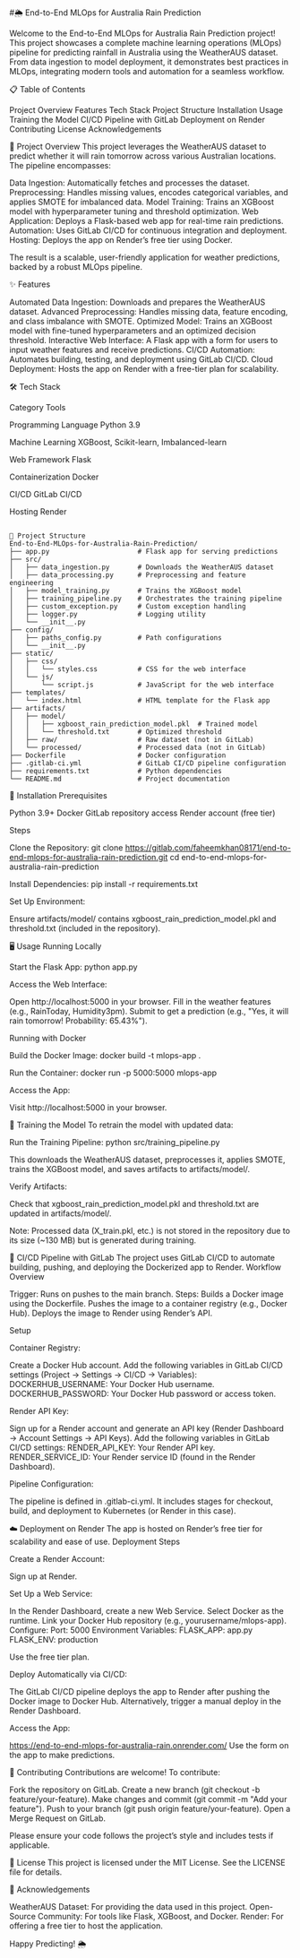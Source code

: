 #🌦️ End-to-End MLOps for Australia Rain Prediction

Welcome to the End-to-End MLOps for Australia Rain Prediction project! This project showcases a complete machine learning operations (MLOps) pipeline for predicting rainfall in Australia using the WeatherAUS dataset. From data ingestion to model deployment, it demonstrates best practices in MLOps, integrating modern tools and automation for a seamless workflow.

📋 Table of Contents

Project Overview
Features
Tech Stack
Project Structure
Installation
Usage
Training the Model
CI/CD Pipeline with GitLab
Deployment on Render
Contributing
License
Acknowledgements


🌟 Project Overview
This project leverages the WeatherAUS dataset to predict whether it will rain tomorrow across various Australian locations. The pipeline encompasses:

Data Ingestion: Automatically fetches and processes the dataset.
Preprocessing: Handles missing values, encodes categorical variables, and applies SMOTE for imbalanced data.
Model Training: Trains an XGBoost model with hyperparameter tuning and threshold optimization.
Web Application: Deploys a Flask-based web app for real-time rain predictions.
Automation: Uses GitLab CI/CD for continuous integration and deployment.
Hosting: Deploys the app on Render’s free tier using Docker.

The result is a scalable, user-friendly application for weather predictions, backed by a robust MLOps pipeline.

✨ Features

Automated Data Ingestion: Downloads and prepares the WeatherAUS dataset.
Advanced Preprocessing: Handles missing data, feature encoding, and class imbalance with SMOTE.
Optimized Model: Trains an XGBoost model with fine-tuned hyperparameters and an optimized decision threshold.
Interactive Web Interface: A Flask app with a form for users to input weather features and receive predictions.
CI/CD Automation: Automates building, testing, and deployment using GitLab CI/CD.
Cloud Deployment: Hosts the app on Render with a free-tier plan for scalability.


🛠️ Tech Stack



Category
Tools



Programming Language
Python 3.9


Machine Learning
XGBoost, Scikit-learn, Imbalanced-learn


Web Framework
Flask


Containerization
Docker


CI/CD
GitLab CI/CD


Hosting
Render

```

📂 Project Structure
End-to-End-MLOps-for-Australia-Rain-Prediction/
├── app.py                      # Flask app for serving predictions
├── src/
│   ├── data_ingestion.py       # Downloads the WeatherAUS dataset
│   ├── data_processing.py      # Preprocessing and feature engineering
│   ├── model_training.py       # Trains the XGBoost model
│   ├── training_pipeline.py    # Orchestrates the training pipeline
│   ├── custom_exception.py     # Custom exception handling
│   ├── logger.py               # Logging utility
│   └── __init__.py
├── config/
│   ├── paths_config.py         # Path configurations
│   └── __init__.py
├── static/
│   ├── css/
│   │   └── styles.css          # CSS for the web interface
│   └── js/
│       └── script.js           # JavaScript for the web interface
├── templates/
│   └── index.html              # HTML template for the Flask app
├── artifacts/
│   ├── model/
│   │   ├── xgboost_rain_prediction_model.pkl  # Trained model
│   │   └── threshold.txt       # Optimized threshold
│   ├── raw/                    # Raw dataset (not in GitLab)
│   └── processed/              # Processed data (not in GitLab)
├── Dockerfile                  # Docker configuration
├── .gitlab-ci.yml              # GitLab CI/CD pipeline configuration
├── requirements.txt            # Python dependencies
└── README.md                   # Project documentation
```

🚀 Installation
Prerequisites

Python 3.9+
Docker
GitLab repository access
Render account (free tier)

Steps

Clone the Repository:
git clone https://gitlab.com/faheemkhan08171/end-to-end-mlops-for-australia-rain-prediction.git
cd end-to-end-mlops-for-australia-rain-prediction


Install Dependencies:
pip install -r requirements.txt


Set Up Environment:

Ensure artifacts/model/ contains xgboost_rain_prediction_model.pkl and threshold.txt (included in the repository).




🖥️ Usage
Running Locally

Start the Flask App:
python app.py


Access the Web Interface:

Open http://localhost:5000 in your browser.
Fill in the weather features (e.g., RainToday, Humidity3pm).
Submit to get a prediction (e.g., "Yes, it will rain tomorrow! Probability: 65.43%").



Running with Docker

Build the Docker Image:
docker build -t mlops-app .


Run the Container:
docker run -p 5000:5000 mlops-app


Access the App:

Visit http://localhost:5000 in your browser.




🧠 Training the Model
To retrain the model with updated data:

Run the Training Pipeline:
python src/training_pipeline.py


This downloads the WeatherAUS dataset, preprocesses it, applies SMOTE, trains the XGBoost model, and saves artifacts to artifacts/model/.


Verify Artifacts:

Check that xgboost_rain_prediction_model.pkl and threshold.txt are updated in artifacts/model/.




Note: Processed data (X_train.pkl, etc.) is not stored in the repository due to its size (~130 MB) but is generated during training.


🔄 CI/CD Pipeline with GitLab
The project uses GitLab CI/CD to automate building, pushing, and deploying the Dockerized app to Render.
Workflow Overview

Trigger: Runs on pushes to the main branch.
Steps:
Builds a Docker image using the Dockerfile.
Pushes the image to a container registry (e.g., Docker Hub).
Deploys the image to Render using Render’s API.



Setup

Container Registry:

Create a Docker Hub account.
Add the following variables in GitLab CI/CD settings (Project → Settings → CI/CD → Variables):
DOCKERHUB_USERNAME: Your Docker Hub username.
DOCKERHUB_PASSWORD: Your Docker Hub password or access token.




Render API Key:

Sign up for a Render account and generate an API key (Render Dashboard → Account Settings → API Keys).
Add the following variables in GitLab CI/CD settings:
RENDER_API_KEY: Your Render API key.
RENDER_SERVICE_ID: Your Render service ID (found in the Render Dashboard).




Pipeline Configuration:

The pipeline is defined in .gitlab-ci.yml. It includes stages for checkout, build, and deployment to Kubernetes (or Render in this case).




☁️ Deployment on Render
The app is hosted on Render’s free tier for scalability and ease of use.
Deployment Steps

Create a Render Account:

Sign up at Render.


Set Up a Web Service:

In the Render Dashboard, create a new Web Service.
Select Docker as the runtime.
Link your Docker Hub repository (e.g., yourusername/mlops-app).
Configure:
Port: 5000
Environment Variables:
FLASK_APP: app.py
FLASK_ENV: production


Use the free tier plan.




Deploy Automatically via CI/CD:

The GitLab CI/CD pipeline deploys the app to Render after pushing the Docker image to Docker Hub.
Alternatively, trigger a manual deploy in the Render Dashboard.


Access the App:

https://end-to-end-mlops-for-australia-rain.onrender.com/
Use the form on the app to make predictions.




🤝 Contributing
Contributions are welcome! To contribute:

Fork the repository on GitLab.
Create a new branch (git checkout -b feature/your-feature).
Make changes and commit (git commit -m "Add your feature").
Push to your branch (git push origin feature/your-feature).
Open a Merge Request on GitLab.

Please ensure your code follows the project’s style and includes tests if applicable.

📜 License
This project is licensed under the MIT License. See the LICENSE file for details.

🙏 Acknowledgements

WeatherAUS Dataset: For providing the data used in this project.
Open-Source Community: For tools like Flask, XGBoost, and Docker.
Render: For offering a free tier to host the application.


Happy Predicting! 🌦️

